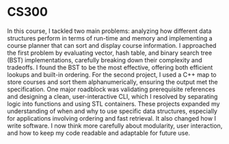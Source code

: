 # CS300

In this course, I tackled two main problems: analyzing how different data structures perform in terms of run-time and memory and implementing a course planner that can sort and display course information. I approached the first problem by evaluating vector, hash table, and binary search tree (BST) implementations, carefully breaking down their complexity and tradeoffs. I found the BST to be the most effective, offering both efficient lookups and built-in ordering. For the second project, I used a C++ map to store courses and sort them alphanumerically, ensuring the output met the specification. One major roadblock was validating prerequisite references and designing a clean, user-interactive CLI, which I resolved by separating logic into functions and using STL containers. These projects expanded my understanding of when and why to use specific data structures, especially for applications involving ordering and fast retrieval. It also changed how I write software. I now think more carefully about modularity, user interaction, and how to keep my code readable and adaptable for future use.

